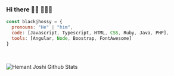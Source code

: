 ### Hi there 👋🏼 👨🏻‍💻 

```javascript
const blackjhossy = {
  pronouns: "He" | "him",
  code: [Javascript, Typescript, HTML, CSS, Ruby, Java, PHP],
  tools: [Angular, Node, Boostrap, FontAwesome]
}
```

<br />


![Hemant Joshi Github Stats](https://github-readme-stats.vercel.app/api?username=jhossymarbalderrama&show_icons=true&title_color=fff&icon_color=79ff97&text_color=9f9f9f&bg_color=151515)

<br />

<!--
**Jhossymarbalderrama/Jhossymarbalderrama** is a ✨ _special_ ✨ repository because its `README.md` (this file) appears on your GitHub profile.

Here are some ideas to get you started:

- 🔭 I’m currently working on ...
- 🌱 I’m currently learning ...
- 👯 I’m looking to collaborate on ...
- 🤔 I’m looking for help with ...
- 💬 Ask me about ...
- 📫 How to reach me: ...
- 😄 Pronouns: ...
- ⚡ Fun fact: ...
-->
